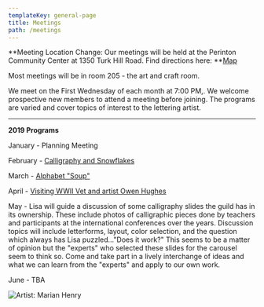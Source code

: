 ```yaml
---
templateKey: general-page
title: Meetings
path: /meetings
---
```

**Meeting Location Change: Our meetings will be held at the Perinton Community Center at 1350 Turk Hill Road. Find directions here: **[Map](https://www.google.com/maps/place/Perinton+Community+Center/@43.0829469,-77.4327027,17z/data=!3m1!4b1!4m5!3m4!1s0x89d133246f759619:0xe273455bc24c0530!8m2!3d43.082943!4d-77.430514)

Most meetings will be in room 205 - the art and craft room.

We meet on the First Wednesday of each month at 7:00 PM,. We welcome prospective new members to attend a meeting before joining. The programs are varied and cover topics of interest to the lettering artist.

- - -

**2019 Programs**

January - Planning Meeting

February - [Calligraphy and Snowflakes](../february-meeting) 

March - [Alphabet "Soup"](march-meeting)

April - [Visiting WWII Vet and artist ](april-meeting)[Owen Hughes](/img/owenhughesflier.pdf)

May - Lisa will guide a discussion of some calligraphy slides the guild has in its ownership.  These include photos of calligraphic pieces done by teachers and participants at the international conferences over the years.  Discussion topics will include letterforms, layout, color selection, and the question which always has Lisa puzzled..."Does it work?"  This seems to be a matter of opinion but the "experts" who selected these slides for the carousel seem to think so.  Come and take part in a lively interchange of ideas and what we can learn from the "experts" and apply to our own work.

June - TBA

![Artist: Marian Henry](/img/marianh_resistentialism.jpg)
